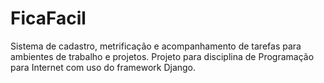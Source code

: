 # FicaFacil
Sistema de cadastro, metrificação e acompanhamento de tarefas para ambientes de trabalho e projetos. Projeto para disciplina de Programação para Internet com uso do framework Django.

